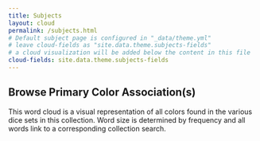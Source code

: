 ```yaml
---
title: Subjects
layout: cloud
permalink: /subjects.html
# Default subject page is configured in "_data/theme.yml"
# leave cloud-fields as "site.data.theme.subjects-fields"
# a cloud visualization will be added below the content in this file
cloud-fields: site.data.theme.subjects-fields
---
```


## Browse Primary Color Association(s)

This word cloud is a visual representation of all colors found in the various dice sets in this collection.
Word size is determined by frequency and all words link to a corresponding collection search.
